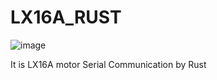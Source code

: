 # LX16A_RUST
![image](https://github.com/CottontailRabbitt/LX16A_RUST/assets/99775161/539ca65e-1efe-43e1-b4ab-6ca92b3a63cd)

It is LX16A motor Serial Communication by Rust 
